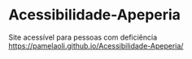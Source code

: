 # Acessibilidade-Apeperia
Site acessível para pessoas com deficiência
https://pamelaoli.github.io/Acessibilidade-Apeperia/
